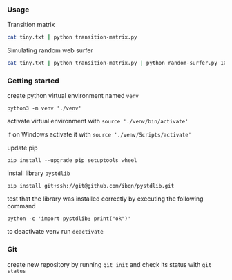 ### Usage

Transition matrix

```bash
cat tiny.txt | python transition-matrix.py
```

Simulating random web surfer

```bash
cat tiny.txt | python transition-matrix.py | python random-surfer.py 1000000
```

### Getting started

create python virtual environment named `venv`

```shell
python3 -m venv './venv'
```

activate virtual environment with `source './venv/bin/activate'`

if on Windows activate it with `source './venv/Scripts/activate'`

update pip

```shell
pip install --upgrade pip setuptools wheel
```

install library `pystdlib`

```shell
pip install git+ssh://git@github.com/ibqn/pystdlib.git
```

test that the library was installed correctly by executing the following command

```shell
python -c 'import pystdlib; print("ok")'
```

to deactivate venv run `deactivate`

### Git

create new repository by running `git init` and check its status with `git status`
